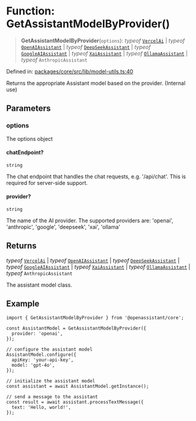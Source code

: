 # Function: GetAssistantModelByProvider()

> **GetAssistantModelByProvider**(`options`): *typeof* [`VercelAi`](../classes/VercelAi.md) \| *typeof* [`OpenAIAssistant`](../classes/OpenAIAssistant.md) \| *typeof* [`DeepSeekAssistant`](../classes/DeepSeekAssistant.md) \| *typeof* [`GoogleAIAssistant`](../classes/GoogleAIAssistant.md) \| *typeof* [`XaiAssistant`](../classes/XaiAssistant.md) \| *typeof* [`OllamaAssistant`](../classes/OllamaAssistant.md) \| *typeof* `AnthropicAssistant`

Defined in: [packages/core/src/lib/model-utils.ts:40](https://github.com/GeoDaCenter/openassistant/blob/0f7bf760e453a1735df9463dc799b04ee2f630fd/packages/core/src/lib/model-utils.ts#L40)

Returns the appropriate Assistant model based on the provider. (Internal use)

## Parameters

### options

The options object

#### chatEndpoint?

`string`

The chat endpoint that handles the chat requests, e.g. '/api/chat'. This is required for server-side support.

#### provider?

`string`

The name of the AI provider. The supported providers are: 'openai', 'anthropic', 'google', 'deepseek', 'xai', 'ollama'

## Returns

*typeof* [`VercelAi`](../classes/VercelAi.md) \| *typeof* [`OpenAIAssistant`](../classes/OpenAIAssistant.md) \| *typeof* [`DeepSeekAssistant`](../classes/DeepSeekAssistant.md) \| *typeof* [`GoogleAIAssistant`](../classes/GoogleAIAssistant.md) \| *typeof* [`XaiAssistant`](../classes/XaiAssistant.md) \| *typeof* [`OllamaAssistant`](../classes/OllamaAssistant.md) \| *typeof* `AnthropicAssistant`

The assistant model class.

## Example

```tsx
import { GetAssistantModelByProvider } from '@openassistant/core';

const AssistantModel = GetAssistantModelByProvider({
  provider: 'openai',
});

// configure the assistant model
AssistantModel.configure({
  apiKey: 'your-api-key',
  model: 'gpt-4o',
});

// initialize the assistant model
const assistant = await AssistantModel.getInstance();

// send a message to the assistant
const result = await assistant.processTextMessage({
  text: 'Hello, world!',
});
```
